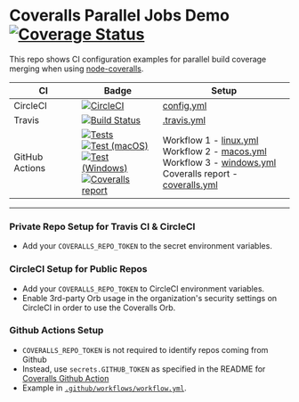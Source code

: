 # Coveralls Parallel Jobs Demo [![Coverage Status](https://coveralls.io/repos/github/coverallsapp/coveralls-node-demo/badge.svg?branch=master)](https://coveralls.io/github/coverallsapp/coveralls-node-demo?branch=master)

This repo shows CI configuration examples for parallel build coverage merging when using [node-coveralls](https://github.com/nickmerwin/node-coveralls).

| CI | Badge | Setup |
| -- | -- | -- |
| CircleCI | [![CircleCI](https://circleci.com/gh/coverallsapp/coveralls-node-demo.svg?style=svg)](https://circleci.com/gh/coverallsapp/coveralls-node-demo) | [config.yml](https://github.com/nickmerwin/coveralls-node-demo/blob/master/.circleci/config.yml) |
| Travis | [![Build Status](https://travis-ci.org/coverallsapp/coveralls-node-demo.svg?branch=master)](https://travis-ci.org/coverallsapp/coveralls-node-demo) | [.travis.yml](https://github.com/nickmerwin/coveralls-node-demo/blob/master/.travis.yml) |
| GitHub Actions | [![Tests](https://github.com/coverallsapp/coveralls-node-demo/actions/workflows/linux.yml/badge.svg)](https://github.com/coverallsapp/coveralls-node-demo/actions/workflows/linux.yml) <br /> [![Test (macOS)](https://github.com/coverallsapp/coveralls-node-demo/actions/workflows/macos.yml/badge.svg)](https://github.com/coverallsapp/coveralls-node-demo/actions/workflows/macos.yml) <br /> [![Test (Windows)](https://github.com/coverallsapp/coveralls-node-demo/actions/workflows/windows.yml/badge.svg)](https://github.com/coverallsapp/coveralls-node-demo/actions/workflows/windows.yml) <br /> [![Coveralls report](https://github.com/coverallsapp/coveralls-node-demo/actions/workflows/coveralls.yml/badge.svg)](https://github.com/coverallsapp/coveralls-node-demo/actions/workflows/coveralls.yml) | Workflow 1 - [linux.yml](https://github.com/nickmerwin/coveralls-node-demo/blob/master/.github/workflows/linux.yml) <br /> Workflow 2 - [macos.yml](https://github.com/nickmerwin/coveralls-node-demo/blob/master/.github/workflows/macos.yml) <br /> Workflow 3 - [windows.yml](https://github.com/nickmerwin/coveralls-node-demo/blob/master/.github/workflows/windows.yml) <br /> Coveralls report - [coveralls.yml](https://github.com/nickmerwin/coveralls-node-demo/blob/master/.github/workflows/coveralls.yml)|

---

### Private Repo Setup for Travis CI & CircleCI

* Add your `COVERALLS_REPO_TOKEN` to the secret environment variables.

### CircleCI Setup for Public Repos

* Add your `COVERALLS_REPO_TOKEN` to CircleCI environment variables.
* Enable 3rd-party Orb usage in the organization's security settings on CircleCI in order to use the Coveralls Orb.

### Github Actions Setup

* `COVERALLS_REPO_TOKEN` is not required to identify repos coming from Github
* Instead, use `secrets.GITHUB_TOKEN` as specified in the README for [Coveralls Github Action](https://github.com/marketplace/actions/coveralls-github-action)
* Example in [`.github/workflows/workflow.yml`](https://github.com/coverallsapp/coveralls-node-demo/blob/master/.github/workflows/workflow.yml).
